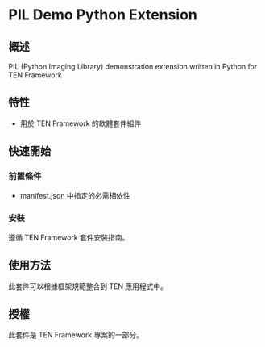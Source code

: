 # PIL Demo Python Extension

## 概述

PIL (Python Imaging Library) demonstration extension written in Python for TEN Framework

## 特性

- 用於 TEN Framework 的軟體套件組件


## 快速開始

### 前置條件

- manifest.json 中指定的必需相依性

### 安裝

遵循 TEN Framework 套件安裝指南。

## 使用方法

此套件可以根據框架規範整合到 TEN 應用程式中。

## 授權

此套件是 TEN Framework 專案的一部分。
